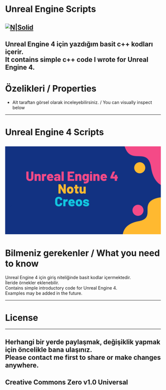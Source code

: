 <h1 class="code-line" data-line-start=0 data-line-end=1 ><a id="Unreal_Engine_Notlar_0"></a>Unreal Engine Scripts</h1>
<h2 class="code-line" data-line-start=2 data-line-end=4 ><a id="NSolidhttpsplaylhgoogleusercontentcom4ChxU_bzuJe8ix7IC7fYOq5xH3rtDjDMFogy4NsF6l8jNH9Q_G7zQUWoZtWvkliyww2247h1264rwhttpwwwartistscompanydigital_2"></a><a href="http://www.artistscompany.digital/"><img src="https://play-lh.googleusercontent.com/4ChxU_bzuJe8ix7IC7fYOq5xH3rtDjDMFogy4NsF6l8jNH9Q_G7z-QUWoZtWvkliyw=w2247-h1264-rw" alt="N|Solid"></a></h2>
<h2 class="code-line" data-line-start=4 data-line-end=6 ><a id="Unreal_Engine_4_iin_yazdm_basit_c_scriptlerini_ierir_4"></a>Unreal Engine 4 için yazdığım basit c++ kodları içerir.<br>
It contains simple c++ code I wrote for Unreal Engine 4.</h2>
<h1 class="code-line" data-line-start=6 data-line-end=7 ><a id="zelikleri_6"></a>Özelikleri / Properties</h1>
<ul>
<li class="has-line-data" data-line-start="7" data-line-end="8">Alt taraftan görsel olarak inceleyebilirsiniz. / You can visually inspect below</li>
</ul>
<hr>
<h1 class="code-line" data-line-start=9 data-line-end=10 ><a id="Resimli_Konu_Anlatm_9"></a>Unreal Engine 4 Scripts</h1>
<h2 class="code-line" data-line-start=14 data-line-end=16 ><a id="An_old_rock_in_the_deserthttpsrawgithubusercontentcomcreosBCPPdersveorneklerimainresim1png_C_Konu_anlatmhttpsgithubcomcreosBCPPdersveornekleriblobmaincppanlatC4B1mpdf_14"></a><a href="https://github.com/creosB/UnrealScripts/blob/main/UE4%20Not.pdf"><img src="https://raw.githubusercontent.com/creosB/UnrealScripts/main/Outline_Table%20of%20Contents.png" alt="An old rock in the desert" title="Unreal Engine"></a></h2>
<h1 class="code-line" data-line-start=13 data-line-end=14 ><a id="Bilmeniz_gerekenler_13"></a>Bilmeniz gerekenler / What you need to know</h1>
<p class="has-line-data" data-line-start="14" data-line-end="16">Unreal Engine 4 için giriş niteliğinde basit kodlar içermektedir.<br>
İleride örnekler eklenebilir.<br>
Contains simple introductory code for Unreal Engine 4.<br>
Examples may be added in the future.</p>
</blockquote>
<hr>
<h1 class="code-line" data-line-start=17 data-line-end=18 ><a id="License_17"></a>License</h1>
<hr>
<h2 class="code-line" data-line-start=19 data-line-end=21 ><a id="Herhangi_bir_yerde_paylamak_deiiklik_yapmak_iin_ncelikle_bana_ulanz_19"></a>Herhangi bir yerde paylaşmak, değişiklik yapmak için öncelikle bana ulaşınız.<br>
Please contact me first to share or make changes anywhere.</h2>
<h2 class="code-line" data-line-start=21 data-line-end=23 ><a id="Creative_Commons_Zero_v10_Universal_21"></a>Creative Commons Zero v1.0 Universal</h2>

